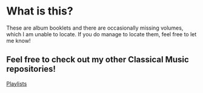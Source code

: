 # What is this?
These are album booklets and there are occasionally missing volumes, which I am unable to locate. If you do manage to locate them, feel free to let me know!

## Feel free to check out my other Classical Music repositories!
[Playlists](https://github.com/NicKohSE3/Playlists)